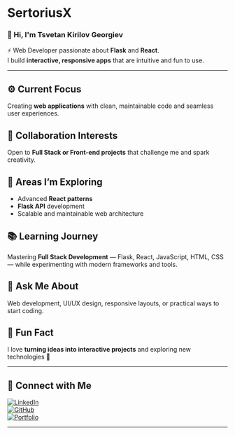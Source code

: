 ﻿# SertoriusX

### 👋 Hi, I'm **Tsvetan Kirilov Georgiev**

⚡ Web Developer passionate about **Flask** and **React**.  
I build **interactive, responsive apps** that are intuitive and fun to use.

---

## ⚙️ Current Focus
Creating **web applications** with clean, maintainable code and seamless user experiences.

## 🌟 Collaboration Interests
Open to **Full Stack or Front-end projects** that challenge me and spark creativity.

## 🧠 Areas I’m Exploring
- Advanced **React patterns**  
- **Flask API** development  
- Scalable and maintainable web architecture  

## 📚 Learning Journey
Mastering **Full Stack Development** — Flask, React, JavaScript, HTML, CSS — while experimenting with modern frameworks and tools.

## 💬 Ask Me About
Web development, UI/UX design, responsive layouts, or practical ways to start coding.

## 🎉 Fun Fact
I love **turning ideas into interactive projects** and exploring new technologies 🚀

---

## 🔗 Connect with Me
[![LinkedIn](https://img.shields.io/badge/LinkedIn-srtg96-blue?logo=linkedin)](https://www.linkedin.com/in/srtg96)  
[![GitHub](https://img.shields.io/badge/GitHub-SertoriusX-181717?logo=github)](https://github.com/SertoriusX)  
[![Portfolio](https://img.shields.io/badge/Portfolio-Coming_Soon-orange?logo=internet-explorer)](#)

---

